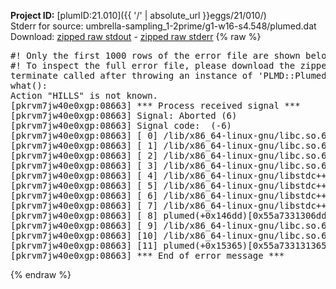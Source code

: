 **Project ID:** [plumID:21.010]({{ '/' | absolute_url }}eggs/21/010/)  
Stderr for source:  umbrella-sampling_1-2prime/g1-w16-s4.548/plumed.dat   
Download: [zipped raw stdout](plumed.dat.plumed.stdout.txt.zip) - [zipped raw stderr](plumed.dat.plumed.stderr.txt.zip) 
{% raw %}
<pre>
#! Only the first 1000 rows of the error file are shown below
#! To inspect the full error file, please download the zipped raw stderr file above
terminate called after throwing an instance of 'PLMD::Plumed::Exception'
what():
Action "HILLS" is not known.
[pkrvm7jw40e0xgp:08663] *** Process received signal ***
[pkrvm7jw40e0xgp:08663] Signal: Aborted (6)
[pkrvm7jw40e0xgp:08663] Signal code:  (-6)
[pkrvm7jw40e0xgp:08663] [ 0] /lib/x86_64-linux-gnu/libc.so.6(+0x45330)[0x7f6f7ec45330]
[pkrvm7jw40e0xgp:08663] [ 1] /lib/x86_64-linux-gnu/libc.so.6(pthread_kill+0x11c)[0x7f6f7ec9eb2c]
[pkrvm7jw40e0xgp:08663] [ 2] /lib/x86_64-linux-gnu/libc.so.6(gsignal+0x1e)[0x7f6f7ec4527e]
[pkrvm7jw40e0xgp:08663] [ 3] /lib/x86_64-linux-gnu/libc.so.6(abort+0xdf)[0x7f6f7ec288ff]
[pkrvm7jw40e0xgp:08663] [ 4] /lib/x86_64-linux-gnu/libstdc++.so.6(+0xa5ff5)[0x7f6f7f0a5ff5]
[pkrvm7jw40e0xgp:08663] [ 5] /lib/x86_64-linux-gnu/libstdc++.so.6(+0xbb0da)[0x7f6f7f0bb0da]
[pkrvm7jw40e0xgp:08663] [ 6] /lib/x86_64-linux-gnu/libstdc++.so.6(_ZSt10unexpectedv+0x0)[0x7f6f7f0a5a55]
[pkrvm7jw40e0xgp:08663] [ 7] /lib/x86_64-linux-gnu/libstdc++.so.6(+0xa5a6f)[0x7f6f7f0a5a6f]
[pkrvm7jw40e0xgp:08663] [ 8] plumed(+0x146dd)[0x55a7331306dd]
[pkrvm7jw40e0xgp:08663] [ 9] /lib/x86_64-linux-gnu/libc.so.6(+0x2a1ca)[0x7f6f7ec2a1ca]
[pkrvm7jw40e0xgp:08663] [10] /lib/x86_64-linux-gnu/libc.so.6(__libc_start_main+0x8b)[0x7f6f7ec2a28b]
[pkrvm7jw40e0xgp:08663] [11] plumed(+0x15365)[0x55a733131365]
[pkrvm7jw40e0xgp:08663] *** End of error message ***
</pre>
{% endraw %}
